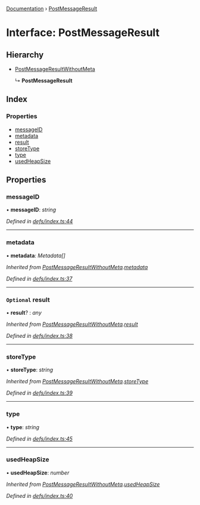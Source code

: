 [Documentation](../README.md) › [PostMessageResult](postmessageresult.md)

# Interface: PostMessageResult

## Hierarchy

* [PostMessageResultWithoutMeta](postmessageresultwithoutmeta.md)

  ↳ **PostMessageResult**

## Index

### Properties

* [messageID](postmessageresult.md#messageid)
* [metadata](postmessageresult.md#metadata)
* [result](postmessageresult.md#optional-result)
* [storeType](postmessageresult.md#storetype)
* [type](postmessageresult.md#type)
* [usedHeapSize](postmessageresult.md#usedheapsize)

## Properties

###  messageID

• **messageID**: *string*

*Defined in [defs/index.ts:44](https://github.com/badbatch/cachemap/blob/00de699/packages/core-worker/src/defs/index.ts#L44)*

___

###  metadata

• **metadata**: *Metadata[]*

*Inherited from [PostMessageResultWithoutMeta](postmessageresultwithoutmeta.md).[metadata](postmessageresultwithoutmeta.md#metadata)*

*Defined in [defs/index.ts:37](https://github.com/badbatch/cachemap/blob/00de699/packages/core-worker/src/defs/index.ts#L37)*

___

### `Optional` result

• **result**? : *any*

*Inherited from [PostMessageResultWithoutMeta](postmessageresultwithoutmeta.md).[result](postmessageresultwithoutmeta.md#optional-result)*

*Defined in [defs/index.ts:38](https://github.com/badbatch/cachemap/blob/00de699/packages/core-worker/src/defs/index.ts#L38)*

___

###  storeType

• **storeType**: *string*

*Inherited from [PostMessageResultWithoutMeta](postmessageresultwithoutmeta.md).[storeType](postmessageresultwithoutmeta.md#storetype)*

*Defined in [defs/index.ts:39](https://github.com/badbatch/cachemap/blob/00de699/packages/core-worker/src/defs/index.ts#L39)*

___

###  type

• **type**: *string*

*Defined in [defs/index.ts:45](https://github.com/badbatch/cachemap/blob/00de699/packages/core-worker/src/defs/index.ts#L45)*

___

###  usedHeapSize

• **usedHeapSize**: *number*

*Inherited from [PostMessageResultWithoutMeta](postmessageresultwithoutmeta.md).[usedHeapSize](postmessageresultwithoutmeta.md#usedheapsize)*

*Defined in [defs/index.ts:40](https://github.com/badbatch/cachemap/blob/00de699/packages/core-worker/src/defs/index.ts#L40)*
